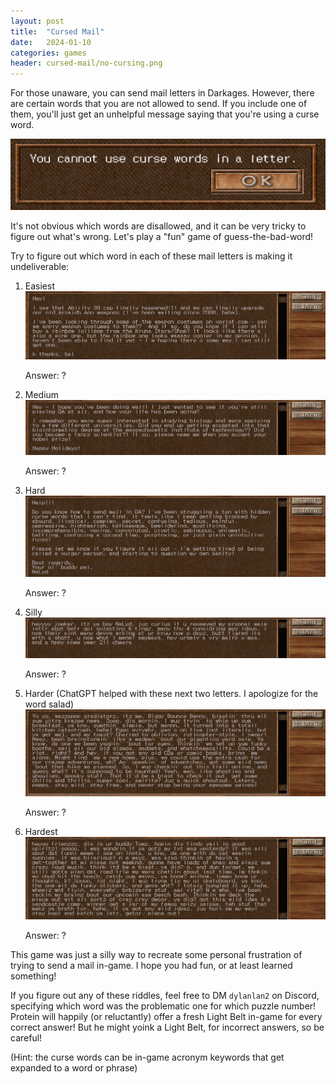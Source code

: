 ```yaml
---
layout: post
title:  "Cursed Mail"
date:   2024-01-10
categories: games
header: cursed-mail/no-cursing.png
---
```


For those unaware, you can send mail letters in Darkages. However, there are certain words that you are not allowed to send. If you include one of them, you'll just get an unhelpful message saying that you're using a curse word.

![No Cursing Popup](/assets/img/cursed-mail/no-cursing.png)


It's not obvious which words are disallowed, and it can be very tricky to figure out what's wrong. Let's play a "fun" game of guess-the-bad-word!

Try to figure out which word in each of these mail letters is making it undeliverable:


1. Easiest
![1-easy](/assets/img/cursed-mail/1-easy.png)

    Answer: ?

2. Medium
![2-medium](/assets/img/cursed-mail/2-medium.png)

    Answer: ?

3. Hard
![2-medium](/assets/img/cursed-mail/3-hard.png)

    Answer: ?

4. Silly
![2-medium](/assets/img/cursed-mail/4-silly.png)

    Answer: ?

5. Harder (ChatGPT helped with these next two letters. I apologize for the word salad)
![2-medium](/assets/img/cursed-mail/5-harder.png)

    Answer: ?

6. Hardest
![2-medium](/assets/img/cursed-mail/6-hardest.png)

    Answer: ?

This game was just a silly way to recreate some personal frustration of trying to send a mail in-game. I hope you had fun, or at least learned something!

If you figure out any of these riddles, feel free to DM `dylanlan2` on Discord, specifying which word was the problematic one for which puzzle number! Protein will happily (or reluctantly) offer a fresh Light Belt in-game for every correct answer! But he might yoink a Light Belt, for incorrect answers, so be careful!

(Hint: the curse words can be in-game acronym keywords that get expanded to a word or phrase)
